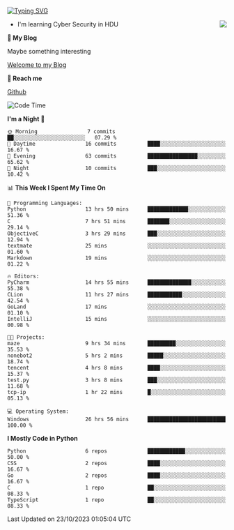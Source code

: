 [![Typing SVG](https://readme-typing-svg.herokuapp.com?font=Fira+Code&pause=1000&random=false&width=450&height=60&lines=Hello+%F0%9F%91%8B%F0%9F%8F%BB;I'm+JBNRZ)](https://git.io/typing-svg)

<a href="#">
  <img align="right" src="https://github-readme-stats.vercel.app/api?username=JBNRZ&show_icons=true&bg_color=15,f2f7fd,E0EAFC" />
</a>

- I'm learning Cyber Security in HDU

 **🌱 My Blog**

Maybe something interesting

[Welcome to my Blog](https://jbnrz.com.cn/)

 **💬 Reach me** 

[Github](https://github.com/JBNRZ)


<!--START_SECTION:waka-->
![Code Time](http://img.shields.io/badge/Code%20Time-39%20hrs%2017%20mins-blue)

**I'm a Night 🦉** 

```text
🌞 Morning                7 commits           ██░░░░░░░░░░░░░░░░░░░░░░░   07.29 % 
🌆 Daytime                16 commits          ████░░░░░░░░░░░░░░░░░░░░░   16.67 % 
🌃 Evening                63 commits          ████████████████░░░░░░░░░   65.62 % 
🌙 Night                  10 commits          ███░░░░░░░░░░░░░░░░░░░░░░   10.42 % 
```


📊 **This Week I Spent My Time On** 

```text
💬 Programming Languages: 
Python                   13 hrs 50 mins      █████████████░░░░░░░░░░░░   51.36 % 
C                        7 hrs 51 mins       ███████░░░░░░░░░░░░░░░░░░   29.14 % 
ObjectiveC               3 hrs 29 mins       ███░░░░░░░░░░░░░░░░░░░░░░   12.94 % 
textmate                 25 mins             ░░░░░░░░░░░░░░░░░░░░░░░░░   01.60 % 
Markdown                 19 mins             ░░░░░░░░░░░░░░░░░░░░░░░░░   01.22 % 

🔥 Editors: 
PyCharm                  14 hrs 55 mins      ██████████████░░░░░░░░░░░   55.38 % 
CLion                    11 hrs 27 mins      ███████████░░░░░░░░░░░░░░   42.54 % 
GoLand                   17 mins             ░░░░░░░░░░░░░░░░░░░░░░░░░   01.10 % 
IntelliJ                 15 mins             ░░░░░░░░░░░░░░░░░░░░░░░░░   00.98 % 

🐱‍💻 Projects: 
maze                     9 hrs 34 mins       █████████░░░░░░░░░░░░░░░░   35.53 % 
nonebot2                 5 hrs 2 mins        █████░░░░░░░░░░░░░░░░░░░░   18.74 % 
tencent                  4 hrs 8 mins        ████░░░░░░░░░░░░░░░░░░░░░   15.37 % 
test.py                  3 hrs 8 mins        ███░░░░░░░░░░░░░░░░░░░░░░   11.68 % 
tcp-ip                   1 hr 22 mins        █░░░░░░░░░░░░░░░░░░░░░░░░   05.13 % 

💻 Operating System: 
Windows                  26 hrs 56 mins      █████████████████████████   100.00 % 
```

**I Mostly Code in Python** 

```text
Python                   6 repos             ████████████░░░░░░░░░░░░░   50.00 % 
CSS                      2 repos             ████░░░░░░░░░░░░░░░░░░░░░   16.67 % 
Go                       2 repos             ████░░░░░░░░░░░░░░░░░░░░░   16.67 % 
C                        1 repo              ██░░░░░░░░░░░░░░░░░░░░░░░   08.33 % 
TypeScript               1 repo              ██░░░░░░░░░░░░░░░░░░░░░░░   08.33 % 
```




 Last Updated on 23/10/2023 01:05:04 UTC
<!--END_SECTION:waka-->
